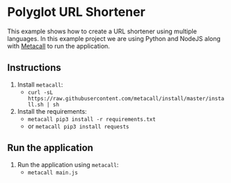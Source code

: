 # Polyglot URL Shortener
This example shows how to create a URL shortener using multiple languages.
In this example project we are using Python and NodeJS along with [Metacall](https://github.com/metacall) to run the application.

## Instructions
1. Install `metacall`: 
   - `curl -sL https://raw.githubusercontent.com/metacall/install/master/install.sh | sh`
2. Install the requirements:
   - `metacall pip3 install -r requirements.txt` 
   - or `metacall pip3 install requests`

## Run the application
1. Run the application using `metacall`: 
   - `metacall main.js`